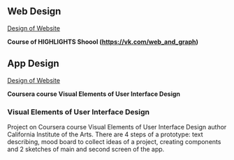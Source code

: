 ## Web Design

[Design of Website](https://github.com/DariaHighfly/Web-UI-UX-Design/tree/master/WebDesign)

**Course of HIGHLIGHTS Shoool (https://vk.com/web_and_graph)**


## App Design

[Design of Website](https://github.com/DariaHighfly/Web-UI-UX-Design/blob/master/HeartMelody.pdf)

**Coursera course Visual Elements of User Interface Design**

### Visual Elements of User Interface Design

Project on Coursera course Visual Elements of User Interface Design author California Institute of the Arts.
There are 4 steps of a prototype: text describing, mood board to collect ideas of a project, 
creating components and 2 sketches of main and second screen of the app.
